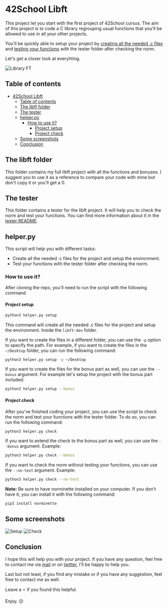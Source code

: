 # 42School Libft
This project let you start with the first project of 42School cursus.
The aim of this project is to code a C library regrouping usual functions that you’ll be allowed to use in all your other projects.

You'll be quickly able to setup your project by [creating all the needed .c files](#project-setup) and [testing your functions](#project-check) with the tester folder after checking the norm.

Let's get a closer look at everyhting.

![Library FT](https://i.imgur.com/0EAOhSw.png)

## Table of contents
- [42School Libft](#42school-libft)
  - [Table of contents](#table-of-contents)
  - [The libft folder](#the-libft-folder)
  - [The tester](#the-tester)
  - [helper.py](#helperpy)
    - [How to use it?](#how-to-use-it)
      - [Project setup](#project-setup)
      - [Project check](#project-check)
  - [Some screenshots](#some-screenshots)
  - [Conclusion](#conclusion)

## The libft folder
This folder contains my full libft project with all the functions and bonuses. I suggest you to use it as a reference to compare your code with mine but don't copy it or you'll get a 0.

## The tester
This folder contains a tester for the libft project. It will help you to check the norm and test your functions. You can find more information about it in the [tester README](tester/README.md).

## helper.py
This script will help you with different tasks:
- Create all the needed .c files for the project and setup the environment.
- Test your functions with the tester folder after checking the norm.

### How to use it?
After cloning the repo, you'll need to run the script with the following command

#### Project setup
```sh
python3 helper.py setup
```
This command will create all the needed .c files for the project and setup the environment. Inside the `libft-dev` folder.

If you want to create the files in a different folder, you can use the `-p` option to specify the path. For example, if you want to create the files in the `~/Desktop` folder, you can run the following command:
```sh
python3 helper.py setup -p ~/Desktop
```

If you want to create the files for the bonus part as well, you can use the `--bonus` argument. For example let's setup the project with the bonus part included:
```sh
python3 helper.py setup --bonus
```

#### Project check
After you've finished coding your project, you can use the script to check the norm and test your functions with the tester folder. To do so, you can run the following command:
```sh
python3 helper.py check
```

If you want to extend the check to the bonus part as well, you can use the `--bonus` argument. Example:
```sh
python3 helper.py check --bonus
```

If you want to check the norm without testing your functions, you can use the `--no-test` argument. Example:
```sh
python3 helper.py check --no-test
```

**Note:** Be sure to have norminette installed on your computer. If you don't have it, you can install it with the following command:
```sh
pip3 install norminette
```

## Some screenshots
![Setup](https://i.imgur.com/wbztEUu.png)
![Check](https://i.imgur.com/KM7cKXB.png)


## Conclusion
I hope this will help you with your project. If you have any question, feel free to contact me via [mail](mailto:glizzykingdreko@protonmail.com) or on [twitter](https://twitter.com/GlizzyKingDreko), I'll be happy to help you.

Last but not least, if you find any mistake or if you have any suggestion, feel free to contact me as well.

Leave a ⭐ if you found this helpful.

Enjoy. 😉